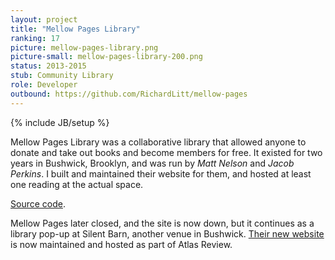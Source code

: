 ```yaml
---
layout: project
title: "Mellow Pages Library"
ranking: 17
picture: mellow-pages-library.png
picture-small: mellow-pages-library-200.png
status: 2013-2015
stub: Community Library
role: Developer
outbound: https://github.com/RichardLitt/mellow-pages
---
```

{% include JB/setup %}

Mellow Pages Library was a collaborative library that allowed anyone to donate and take out books and become members for free. It existed for two years in Bushwick, Brooklyn, and was run by _Matt Nelson_ and _Jacob Perkins_. I built and maintained their website for them, and hosted at least one reading at the actual space.

[Source code](https://github.com/RichardLitt/mellow-pages).

Mellow Pages later closed, and the site is now down, but it continues as a library pop-up at Silent Barn, another venue in Bushwick. [Their new website](http://theatlasreview.com/mellow-pages-library/) is now maintained and hosted as part of Atlas Review.